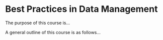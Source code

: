 # Best Practices in Data Management

The purpose of this course is...


A general outline of this course is as follows...
